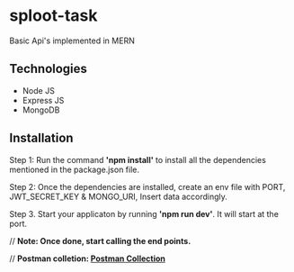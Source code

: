 # sploot-task
Basic Api's implemented in MERN

## Technologies
- Node JS
- Express JS
- MongoDB

## Installation
Step 1: Run the command **'npm install'** to install all the dependencies mentioned in the package.json file.

Step 2: Once the dependencies are installed, create an env file with PORT, JWT_SECRET_KEY & MONGO_URI, Insert data accordingly.

Step 3. Start your applicaton by running **'npm run dev'**. It will start at the port.

// **Note: Once done, start calling the end points.**

// **Postman colletion: [Postman Collection](./sploot-api.postman_collection.json)**
